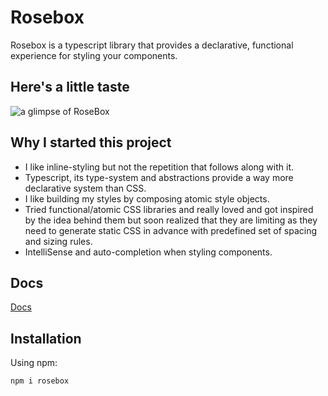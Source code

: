 # Rosebox

Rosebox is a typescript library that provides a declarative, functional experience for styling your components.

## Here's a little taste

![a glimpse of RoseBox](https://j.gifs.com/WLlLzJ.gif)

## Why I started this project

- I like inline-styling but not the repetition that follows along with it.
- Typescript, its type-system and abstractions provide a way more declarative system than CSS.
- I like building my styles by composing atomic style objects.
- Tried functional/atomic CSS libraries and really loved and got inspired by the idea behind them but soon realized that they are limiting as they need to generate static CSS in advance with predefined set of spacing and sizing rules.
- IntelliSense and auto-completion when styling components.

## Docs

[Docs](http://www.rosebox.dev)

## Installation

Using npm:

```shell
npm i rosebox
```
